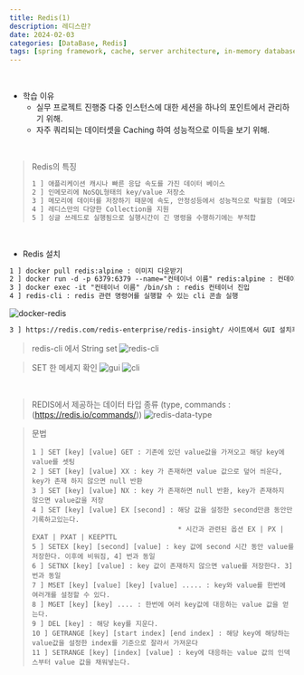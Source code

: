 ```yaml
---
title: Redis(1)
description: 레디스란?
date: 2024-02-03
categories: [DataBase, Redis]
tags: [spring framework, cache, server architecture, in-memory database, key value store]		# TAG는 반드시 소문자로 이루어져야함!
---
```


<br>

- 학습 이유
  - 실무 프로젝트 진행중 다중 인스턴스에 대한 세션을 하나의 포인트에서 관리하기 위해.
  - 자주 쿼리되는 데이터셋을 Caching 하여 성능적으로 이득을 보기 위해.

<br>

> Redis의 특징
> ``` markdown
> 1 ] 애플리케이션 캐시나 빠른 응답 속도를 가진 데이터 베이스
> 2 ] 인메모리에 NoSQL형태의 key/value 저장소
> 3 ] 메모리에 데이터를 저장하기 때문에 속도, 안정성등에서 성능적으로 탁월함 (메모리를 스냅샷하여 데이터 보존 가능)
> 4 ] 레디스만의 다양한 Collection을 지원
> 5 ] 싱글 쓰레드로 실행됨으로 실행시간이 긴 명령을 수행하기에는 부적합
> ```

<br>

- Redis 설치
```markdown
1 ] docker pull redis:alpine : 이미지 다운받기
2 ] docker run -d -p 6379:6379 --name="컨테이너 이름" redis:alpine : 컨데이터 띄우기
3 ] docker exec -it "컨테이너 이름" /bin/sh : redis 컨테이너 진입
4 ] redis-cli : redis 관련 명령어를 실행할 수 있는 cli 콘솔 실행
```
![docker-redis](https://github.com/AngryPig123/angrypig123.github.io/assets/86225268/6e7f3dc7-9320-4e1e-8146-103df6da0421)

```markdown
3 ] https://redis.com/redis-enterprise/redis-insight/ 사이트에서 GUI 설치후 실행, 추후 CLI + 자바와 연동해서 데이터 상황을 보기 위해 다운받는다.
```
> redis-cli 에서 String set
![redis-cli](https://github.com/AngryPig123/angrypig123.github.io/assets/86225268/540deb11-0049-4f6e-9c10-500148465a7a)

> SET 한 메세지 확인
![gui](https://github.com/AngryPig123/angrypig123.github.io/assets/86225268/7288ea2e-d1e4-4b22-8edd-7962c2bb169f)
![cli](https://github.com/AngryPig123/angrypig123.github.io/assets/86225268/0711f005-b57e-44f2-8a8a-8527107cadb2)

<br>

> REDIS에서 제공하는 데이터 타입 종류 (type, commands : (https://redis.io/commands/))
![redis-data-type](https://github.com/AngryPig123/angrypig123.github.io/assets/86225268/f1cf0455-b361-4c0e-8351-14e3ecea2178)

> 문법
> ```text
> 1 ] SET [key] [value] GET : 기존에 있던 value값을 가져오고 해당 key에 value를 셋팅
> 2 ] SET [key] [value] XX : key 가 존재하면 value 값으로 덮어 씌운다, key가 존재 하지 않으면 null 반환
> 3 ] SET [key] [value] NX : key 가 존재하면 null 반환, key가 존재하지 않으면 value값을 저장
> 4 ] SET [key] [value] EX [second] : 해당 값을 설정한 second만큼 동안만 기록하고있는다.
>                                     * 시간과 관련된 옵션 EX | PX | EXAT | PXAT | KEEPTTL
> 5 ] SETEX [key] [second] [value] : key 값에 second 시간 동안 value를 저장한다. 이후에 비워짐, 4] 번과 동일
> 6 ] SETNX [key] [value] : key 값이 존재하지 않으면 value를 저장한다. 3] 번과 동일
> 7 ] MSET [key] [value] [key] [value] ..... : key와 value를 한번에 여러개를 설정할 수 있다.
> 8 ] MGET [key] [key] .... : 한번에 여러 key값에 대응하는 value 값을 얻는다.
> 9 ] DEL [key] : 해당 key를 지운다.
> 10 ] GETRANGE [key] [start index] [end index] : 해당 key에 해당하는 value값을 설정한 index를 기준으로 잘라서 가져운다
> 11 ] SETRANGE [key] [index] [value] : key에 대응하는 value 값의 인덱스부터 value 값을 채워넣는다.
> ```

